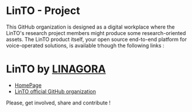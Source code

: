 # LinTO - Project

This GitHub organization is designed as a digital workplace where the LinTO's research project members might produce some research-oriented assets. The LinTO product itself, your open source end-to-end platform for voice-operated solutions, is available trhough the following links : 

# LinTO by [LINAGORA](https://linagora.com)

* [HomePage](https://linto.ai)
* [LinTO official GitHub organization](https://github.com/linto-ai)

Please, get involved, share and contribute !
